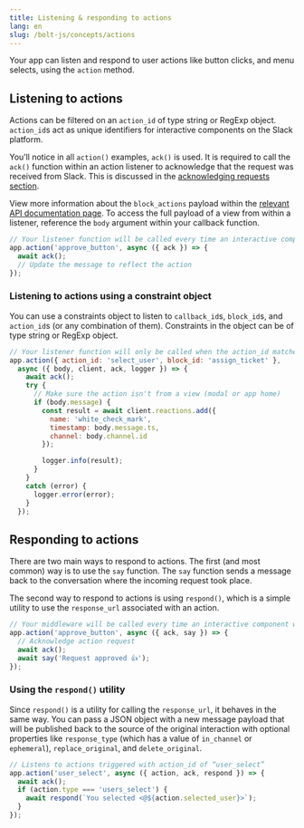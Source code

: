 ```yaml
---
title: Listening & responding to actions
lang: en
slug: /bolt-js/concepts/actions
---
```


Your app can listen and respond to user actions like button clicks, and menu selects, using the `action` method.

## Listening to actions

Actions can be filtered on an `action_id` of type string or RegExp object. `action_id`s act as unique identifiers for interactive components on the Slack platform. 

You’ll notice in all `action()` examples, `ack()` is used. It is required to call the `ack()` function within an action listener to acknowledge that the request was received from Slack. This is discussed in the [acknowledging requests section](/bolt-js/concepts/acknowledge).

View more information about the `block_actions` payload within the [relevant API documentation page](https://docs.slack.dev/reference/interaction-payloads). To access the full payload of a view from within a listener, reference the `body` argument within your callback function.

```javascript
// Your listener function will be called every time an interactive component with the action_id "approve_button" is triggered
app.action('approve_button', async ({ ack }) => {
  await ack();
  // Update the message to reflect the action
});
```

### Listening to actions using a constraint object

You can use a constraints object to listen to `callback_id`s, `block_id`s, and `action_id`s (or any combination of them). Constraints in the object can be of type string or RegExp object.

```javascript
// Your listener function will only be called when the action_id matches 'select_user' AND the block_id matches 'assign_ticket'
app.action({ action_id: 'select_user', block_id: 'assign_ticket' },
  async ({ body, client, ack, logger }) => {
    await ack();
    try {
      // Make sure the action isn't from a view (modal or app home)
      if (body.message) {
        const result = await client.reactions.add({
          name: 'white_check_mark',
          timestamp: body.message.ts,
          channel: body.channel.id
        });

        logger.info(result);
      }
    }
    catch (error) {
      logger.error(error);
    }
  });
```

## Responding to actions

There are two main ways to respond to actions. The first (and most common) way is to use the `say` function. The `say` function sends a message back to the conversation where the incoming request took place.

The second way to respond to actions is using `respond()`, which is a simple utility to use the `response_url` associated with an action.

```javascript
// Your middleware will be called every time an interactive component with the action_id “approve_button” is triggered
app.action('approve_button', async ({ ack, say }) => {
  // Acknowledge action request
  await ack();
  await say('Request approved 👍');
});
```

### Using the `respond()` utility 

Since `respond()` is a utility for calling the `response_url`, it behaves in the same way. You can pass a JSON object with a new message payload that will be published back to the source of the original interaction with optional properties like `response_type` (which has a value of `in_channel` or `ephemeral`), `replace_original`, and `delete_original`.

```javascript
// Listens to actions triggered with action_id of “user_select”
app.action('user_select', async ({ action, ack, respond }) => {
  await ack();
  if (action.type === 'users_select') {
    await respond(`You selected <@${action.selected_user}>`);
  }
});
```